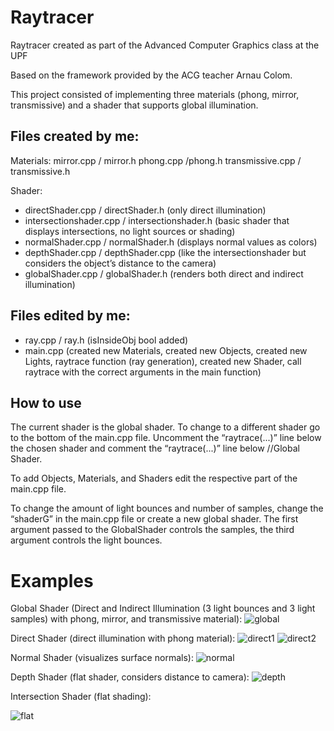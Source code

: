 # Raytracer
Raytracer created as part of the Advanced Computer Graphics class at the UPF

Based on the framework provided by the ACG teacher Arnau Colom.

This project consisted of implementing three materials (phong, mirror, transmissive) and a shader that supports global illumination.

## Files created by me:
Materials:
mirror.cpp / mirror.h
phong.cpp /phong.h
transmissive.cpp / transmissive.h

Shader:
- directShader.cpp / directShader.h (only direct illumination)
- intersectionshader.cpp / intersectionshader.h (basic shader that displays intersections, no light sources or shading)
- normalShader.cpp / normalShader.h (displays normal values as colors)
- depthShader.cpp / depthShader.cpp (like the intersectionshader but considers the object’s distance to the camera)
- globalShader.cpp / globalShader.h (renders both direct and indirect illumination)

## Files edited by me:
- ray.cpp / ray.h (isInsideObj bool added)
- main.cpp (created new Materials, created new Objects, created new Lights, raytrace function (ray generation), created new Shader, call raytrace with the correct arguments in the main function)


## How to use
The current shader is the global shader. To change to a different shader go to the bottom of the main.cpp file. Uncomment the “raytrace(...)” line below the chosen shader and comment the “raytrace(...)” line below //Global Shader.

To add Objects, Materials, and Shaders edit the respective part of the main.cpp file. 

To change the amount of light bounces and number of samples, change the “shaderG” in the main.cpp file or create a new global shader. The first argument passed to the GlobalShader controls the samples, the third argument controls the light bounces.

# Examples
Global Shader (Direct and Indirect Illumination (3 light bounces and 3 light samples) with phong, mirror, and transmissive material):
![global](https://user-images.githubusercontent.com/50264516/212912890-d412b125-d69d-4037-93d5-641218dd3567.jpg)

Direct Shader (direct illumination with phong material):
![direct1](https://user-images.githubusercontent.com/50264516/212912884-46a684ce-5efb-4b39-81d4-4531747219a0.jpg)
![direct2](https://user-images.githubusercontent.com/50264516/212912886-529f16b3-daa5-409c-823e-e7c0aaf8510b.jpg)

Normal Shader (visualizes surface normals):
![normal](https://user-images.githubusercontent.com/50264516/212912894-b614e2fe-a820-4818-83ec-3a6c51ba9bf8.jpg)

Depth Shader (flat shader, considers distance to camera):
![depth](https://user-images.githubusercontent.com/50264516/212912878-62be8f32-6ca6-4e21-aee3-6e29c724de34.jpg)

Intersection Shader (flat shading):

![flat](https://user-images.githubusercontent.com/50264516/212912888-73b36992-190e-4ac6-b6d2-0f89de437fa7.jpg)
